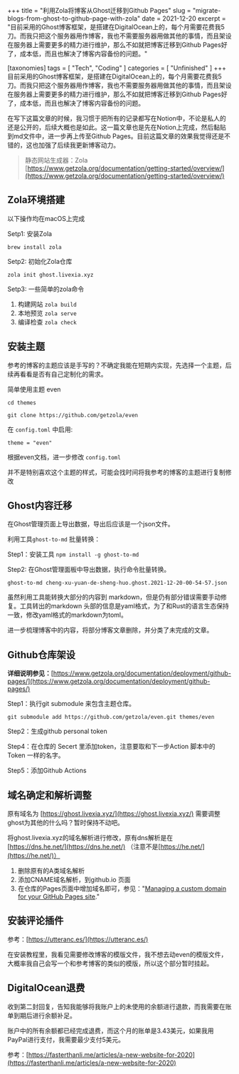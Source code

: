+++
title = "利用Zola将博客从Ghost迁移到Github Pages"
slug = "migrate-blogs-from-ghost-to-github-page-with-zola"
date = 2021-12-20
excerpt = "目前采用的Ghost博客框架，是搭建在DigitalOcean上的，每个月需要花费我5刀。而我只把这个服务器用作博客，我也不需要服务器用做其他的事情，而且架设在服务器上需要更多的精力进行维护，那么不如就把博客迁移到Github Pages好了，成本低，而且也解决了博客内容备份的问题。"

[taxonomies]
tags = [ "Tech", "Coding" ]
categories = [ "Unfinished" ]
+++
目前采用的Ghost博客框架，是搭建在DigitalOcean上的，每个月需要花费我5刀。而我只把这个服务器用作博客，我也不需要服务器用做其他的事情，而且架设在服务器上需要更多的精力进行维护，那么不如就把博客迁移到Github Pages好了，成本低，而且也解决了博客内容备份的问题。

在写下这篇文章的时候，我习惯于把所有的记录都写在Notion中，不论是私人的还是公开的，后续大概也是如此。这一篇文章也是先在Notion上完成，然后黏贴到md文件中，进一步再上传至Github Pages。目前这篇文章的效果我觉得还是不错的，这也加强了后续我更新博客动力。

> 静态网站生成器：Zola [https://www.getzola.org/documentation/getting-started/overview/](https://www.getzola.org/documentation/getting-started/overview/)
> 

## Zola环境搭建

以下操作均在macOS上完成

Setp1: 安装Zola 

`brew install zola`

Setp2: 初始化Zola仓库 

`zola init ghost.livexia.xyz`

Setp3: 一些简单的zola命令

1. 构建网站  `zola build`
2. 本地预览 `zola serve`
3. 编译检查 `zola check`

## 安装主题

参考的博客的主题应该是手写的？不确定我能在短期内实现，先选择一个主题，后续再看看是否有自己定制化的需求。

简单使用主题 even

`cd themes`

`git clone https://github.com/getzola/even`

在 `config.toml` 中启用:

`theme = "even"`

根据even文档，进一步修改 `config.toml`

并不是特别喜欢这个主题的样式，可能会找时间将我参考的博客的主题进行复制修改

## **Ghost内容迁移**

在Ghost管理页面上导出数据，导出后应该是一个json文件。

利用工具`ghost-to-md` 批量转换：

Step1：安装工具 `npm install -g ghost-to-md`

Step2: 在Ghost管理面板中导出数据，执行命令批量转换。

`ghost-to-md cheng-xu-yuan-de-sheng-huo.ghost.2021-12-20-00-54-57.json`

虽然利用工具能转换大部分的内容到 markdown，但是仍有部分错误需要手动修复。工具转出的markdown 头部的信息是yaml格式，为了和Rust的语言生态保持一致，修改yaml格式的markdown为toml。

进一步梳理博客中的内容，将部分博客文章删除，并分类了未完成的文章。

## **Github仓库架设**

**详细说明参见：**[https://www.getzola.org/documentation/deployment/github-pages/](https://www.getzola.org/documentation/deployment/github-pages/)

Step1：执行git submodule 来包含主题仓库。

`git submodule add https://github.com/getzola/even.git themes/even`

Step2：生成github personal token

Step4：在仓库的 Secert 里添加token，注意要取和下一步Action 脚本中的 Token 一样的名字。

Step5：添加Github Actions

## **域名确定和解析调整**

原有域名为 [https://ghost.livexia.xyz/](https://ghost.livexia.xyz/) 需要调整ghost为其他的什么吗？暂时保持不动吧。

将ghost.livexia.xyz的域名解析进行修改，原有dns解析是在 [https://dns.he.net/](https://dns.he.net/) （注意不是[https://he.net/](https://he.net/)）

1. 删除原有的A类域名解析
2. 添加CNAME域名解析，到github.io 页面
3. 在仓库的Pages页面中增加域名即可，参见："[Managing a custom domain for your GitHub Pages site](https://docs.github.com/en/articles/managing-a-custom-domain-for-your-github-pages-site#configuring-a-subdomain)."

## **安装评论插件**

参考：[https://utteranc.es/](https://utteranc.es/)

在安装教程里，我看见需要修改博客的模版文件，我不想去动even的模版文件，大概率我自己会写一个和参考博客的类似的模版，所以这个部分暂时挂起。

## **DigitalOcean退费**

收到第二封回复，告知我能够将我账户上的未使用的余额进行退款，而我需要在账单到期后进行余额补足。

账户中的所有余额都已经完成退费，而这个月的账单是3.43美元，如果我用PayPal进行支付，我需要最少支付5美元。

参考：[https://fasterthanli.me/articles/a-new-website-for-2020](https://fasterthanli.me/articles/a-new-website-for-2020)